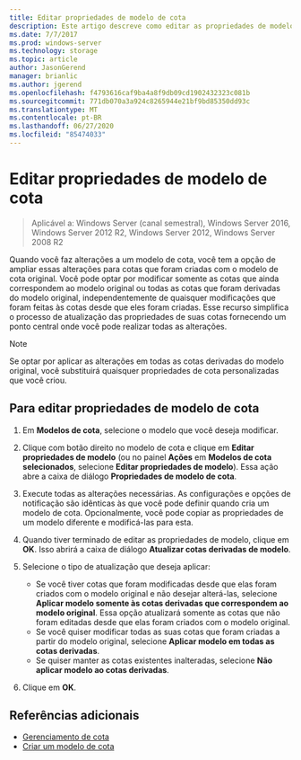 ```yaml
---
title: Editar propriedades de modelo de cota
description: Este artigo descreve como editar as propriedades de modelo de cota para estender alterações para cotas criadas com o modelo de cota original
ms.date: 7/7/2017
ms.prod: windows-server
ms.technology: storage
ms.topic: article
author: JasonGerend
manager: brianlic
ms.author: jgerend
ms.openlocfilehash: f4793616caf9ba4a8f9db09cd1902432323c081b
ms.sourcegitcommit: 771db070a3a924c8265944e21bf9bd85350dd93c
ms.translationtype: MT
ms.contentlocale: pt-BR
ms.lasthandoff: 06/27/2020
ms.locfileid: "85474033"
---
```

# <a name="edit-quota-template-properties"></a>Editar propriedades de modelo de cota

> Aplicável a: Windows Server (canal semestral), Windows Server 2016, Windows Server 2012 R2, Windows Server 2012, Windows Server 2008 R2

Quando você faz alterações a um modelo de cota, você tem a opção de ampliar essas alterações para cotas que foram criadas com o modelo de cota original. Você pode optar por modificar somente as cotas que ainda correspondem ao modelo original ou todas as cotas que foram derivadas do modelo original, independentemente de quaisquer modificações que foram feitas às cotas desde que eles foram criadas. Esse recurso simplifica o processo de atualização das propriedades de suas cotas fornecendo um ponto central onde você pode realizar todas as alterações.

> [!Note]
> Se optar por aplicar as alterações em todas as cotas derivadas do modelo original, você substituirá quaisquer propriedades de cota personalizadas que você criou.

## <a name="to-edit-quota-template-properties"></a>Para editar propriedades de modelo de cota

1.  Em **Modelos de cota**, selecione o modelo que você deseja modificar.

2.  Clique com botão direito no modelo de cota e clique em **Editar propriedades de modelo** (ou no painel **Ações** em **Modelos de cota selecionados**, selecione **Editar propriedades de modelo**). Essa ação abre a caixa de diálogo **Propriedades de modelo de cota**.

3.  Execute todas as alterações necessárias. As configurações e opções de notificação são idênticas às que você pode definir quando cria um modelo de cota. Opcionalmente, você pode copiar as propriedades de um modelo diferente e modificá-las para esta.

4.  Quando tiver terminado de editar as propriedades de modelo, clique em **OK**. Isso abrirá a caixa de diálogo **Atualizar cotas derivadas de modelo**.

5.  Selecione o tipo de atualização que deseja aplicar:

    -   Se você tiver cotas que foram modificadas desde que elas foram criados com o modelo original e não desejar alterá-las, selecione **Aplicar modelo somente às cotas derivadas que correspondem ao modelo original**. Essa opção atualizará somente as cotas que não foram editadas desde que elas foram criados com o modelo original.
    -   Se você quiser modificar todas as suas cotas que foram criadas a partir do modelo original, selecione **Aplicar modelo em todas as cotas derivadas**.
    -   Se quiser manter as cotas existentes inalteradas, selecione **Não aplicar modelo ao cotas derivadas**.

6.  Clique em **OK**.

## <a name="additional-references"></a>Referências adicionais

-   [Gerenciamento de cota](quota-management.md)
-   [Criar um modelo de cota](create-quota-template.md)


